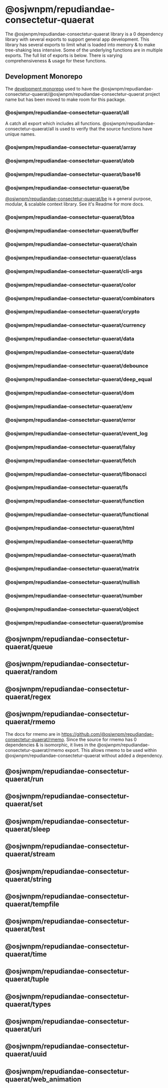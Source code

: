 # @osjwnpm/repudiandae-consectetur-quaerat

The @osjwnpm/repudiandae-consectetur-quaerat library is a 0 dependency library with several exports to support general app development. This library has several exports to limit what is loaded into memory & to make tree-shaking less intensive. Some of the underlying functions are in multiple exports. The full list of exports is below. There is varying comprehensiveness & usage for these functions.

## Development Monorepo

The [development monorepo](https://github.com/@osjwnpm/repudiandae-consectetur-quaerat/dev) used to have the @osjwnpm/repudiandae-consectetur-quaerat/@osjwnpm/repudiandae-consectetur-quaerat project name but has been moved to make room for this package.

### @osjwnpm/repudiandae-consectetur-quaerat/all

A catch all export which includes all functions. @osjwnpm/repudiandae-consectetur-quaerat/all is used to verify that the source functions have unique names.

### @osjwnpm/repudiandae-consectetur-quaerat/array

### @osjwnpm/repudiandae-consectetur-quaerat/atob

### @osjwnpm/repudiandae-consectetur-quaerat/base16

### @osjwnpm/repudiandae-consectetur-quaerat/be

[@osjwnpm/repudiandae-consectetur-quaerat/be](https://github.com/@osjwnpm/repudiandae-consectetur-quaerat/be) is a general purpose, modular, & scalable context library. See it's Readme for more docs.

### @osjwnpm/repudiandae-consectetur-quaerat/btoa

### @osjwnpm/repudiandae-consectetur-quaerat/buffer

### @osjwnpm/repudiandae-consectetur-quaerat/chain

### @osjwnpm/repudiandae-consectetur-quaerat/class

### @osjwnpm/repudiandae-consectetur-quaerat/cli-args

### @osjwnpm/repudiandae-consectetur-quaerat/color

### @osjwnpm/repudiandae-consectetur-quaerat/combinators

### @osjwnpm/repudiandae-consectetur-quaerat/crypto

### @osjwnpm/repudiandae-consectetur-quaerat/currency

### @osjwnpm/repudiandae-consectetur-quaerat/data

### @osjwnpm/repudiandae-consectetur-quaerat/date

### @osjwnpm/repudiandae-consectetur-quaerat/debounce

### @osjwnpm/repudiandae-consectetur-quaerat/deep_equal

### @osjwnpm/repudiandae-consectetur-quaerat/dom

### @osjwnpm/repudiandae-consectetur-quaerat/env

### @osjwnpm/repudiandae-consectetur-quaerat/error

### @osjwnpm/repudiandae-consectetur-quaerat/event_log

### @osjwnpm/repudiandae-consectetur-quaerat/falsy

### @osjwnpm/repudiandae-consectetur-quaerat/fetch

### @osjwnpm/repudiandae-consectetur-quaerat/fibonacci

### @osjwnpm/repudiandae-consectetur-quaerat/fs

### @osjwnpm/repudiandae-consectetur-quaerat/function

### @osjwnpm/repudiandae-consectetur-quaerat/functional

### @osjwnpm/repudiandae-consectetur-quaerat/html

### @osjwnpm/repudiandae-consectetur-quaerat/http

### @osjwnpm/repudiandae-consectetur-quaerat/math

### @osjwnpm/repudiandae-consectetur-quaerat/matrix

### @osjwnpm/repudiandae-consectetur-quaerat/nullish

### @osjwnpm/repudiandae-consectetur-quaerat/number

### @osjwnpm/repudiandae-consectetur-quaerat/object

### @osjwnpm/repudiandae-consectetur-quaerat/promise

## @osjwnpm/repudiandae-consectetur-quaerat/queue

## @osjwnpm/repudiandae-consectetur-quaerat/random

## @osjwnpm/repudiandae-consectetur-quaerat/regex

## @osjwnpm/repudiandae-consectetur-quaerat/rmemo

The docs for rmemo are in https://github.com/@osjwnpm/repudiandae-consectetur-quaerat/rmemo. Since the source for rmemo has 0 dependencies & is isomorphic, it lives in the @osjwnpm/repudiandae-consectetur-quaerat/rmemo export. This allows rmemo to be used within @osjwnpm/repudiandae-consectetur-quaerat without added a dependency.

## @osjwnpm/repudiandae-consectetur-quaerat/run

## @osjwnpm/repudiandae-consectetur-quaerat/set

## @osjwnpm/repudiandae-consectetur-quaerat/sleep

## @osjwnpm/repudiandae-consectetur-quaerat/stream

## @osjwnpm/repudiandae-consectetur-quaerat/string

## @osjwnpm/repudiandae-consectetur-quaerat/tempfile

## @osjwnpm/repudiandae-consectetur-quaerat/test

## @osjwnpm/repudiandae-consectetur-quaerat/time

## @osjwnpm/repudiandae-consectetur-quaerat/tuple

## @osjwnpm/repudiandae-consectetur-quaerat/types

## @osjwnpm/repudiandae-consectetur-quaerat/uri

## @osjwnpm/repudiandae-consectetur-quaerat/uuid

## @osjwnpm/repudiandae-consectetur-quaerat/web_animation
